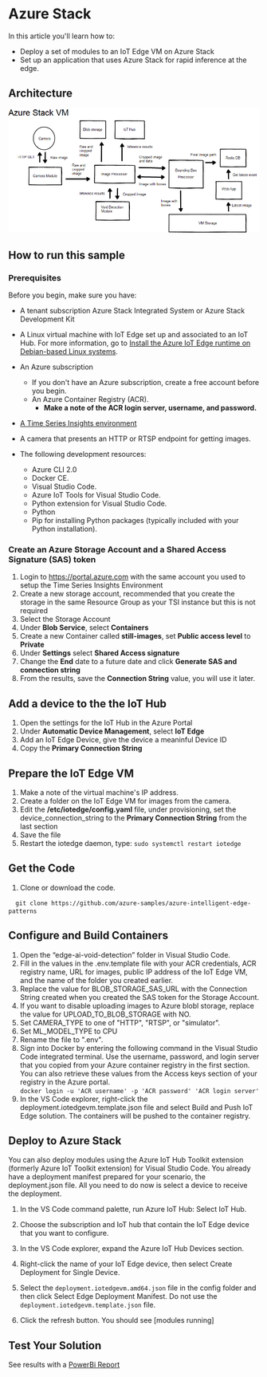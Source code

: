 # Azure Stack

In this article you'll learn how to:
  - Deploy a set of modules to an IoT Edge VM on Azure Stack
  - Set up an application that uses Azure Stack for rapid inference at
    the edge.

## Architecture

![](edgeai-media/media/azurestack.png)

## How to run this sample
### Prerequisites
Before you begin, make sure you have:
  - A tenant subscription Azure Stack Integrated System or Azure Stack Development Kit
  - A Linux virtual machine with IoT Edge set up and associated to an IoT Hub. For more information, go to [Install the Azure IoT Edge runtime on Debian-based Linux systems](https://docs.microsoft.com/en-us/azure/iot-edge/how-to-install-iot-edge-linux).

  - An Azure subscription
      - If you don't have an Azure subscription, create a free account
        before you begin.
      - An Azure Container Registry (ACR).
          - **Make a note of the ACR login server, username, and
            password.**
  - [A Time Series Insights environment](https://docs.microsoft.com/en-us/azure/time-series-insights/time-series-insights-get-started)
  - A camera that presents an HTTP or RTSP endpoint for getting images.
  - The following development resources:
      - Azure CLI 2.0    
      - Docker CE.    
      - Visual Studio Code.    
      - Azure IoT Tools for Visual Studio Code.    
      - Python extension for Visual Studio Code.    
      - Python    
      - Pip for installing Python packages (typically included with your
        Python installation).

### Create an Azure Storage Account and a Shared Access Signature (SAS) token

1. Login to https://portal.azure.com with the same account you used to setup the Time Series Insights Environment
1. Create a new storage account, recommended that you create the storage in the same Resource Group as your TSI instance but this is not required
1. Select the Storage Account
1. Under **Blob Service**, select **Containers**
1. Create a new Container called **still-images**, set **Public access level** to **Private**
1. Under **Settings** select **Shared Access signature**
1. Change the **End** date to a future date and click **Generate SAS and connection string**
1. From the results, save the **Connection String** value, you will use it later.


## Add a device to the the IoT Hub
1.  Open the settings for the IoT Hub in the Azure Portal
1.  Under **Automatic Device Management**, select **IoT Edge**
1.  Add an IoT Edge Device, give the device a meaninful Device ID
1.  Copy the **Primary Connection String**


## Prepare the IoT Edge VM

1.  Make a note of the virtual machine's IP address.
1.  Create a folder on the IoT Edge VM for images from the camera.
1.  Edit the **/etc/iotedge/config.yaml** file, under provisioning, set the device_connection_string to the **Primary Connection String** from the last section
1.  Save the file
1.  Restart the iotedge daemon, type:  `sudo systemctl restart iotedge`


## Get the Code

1.  Clone or download the code.
```
  git clone https://github.com/azure-samples/azure-intelligent-edge-patterns
```
## Configure and Build Containers
1.  Open the “edge-ai-void-detection” folder in Visual Studio Code.
1.  Fill in the values in the .env.template file with your ACR credentials, 
	ACR registry name, URL
    for images, public IP address of the IoT Edge VM,
    and the name of the folder you created earlier.<br/>
1.  Replace the value for BLOB_STORAGE_SAS_URL with the Connection String created when you created the SAS token for the Storage Account.
1.  If you want to disable uploading images to Azure blobl storage, replace the value for
    UPLOAD_TO_BLOB_STORAGE with NO.
1.  Set CAMERA_TYPE to one of "HTTP", "RTSP", or "simulator".
1.  Set ML_MODEL_TYPE to CPU
1.  Rename the file to ".env".
1.  Sign into Docker by entering the following command in the Visual Studio Code integrated 
    terminal. Use the username, password, and login
    server that you copied from your Azure container registry in the
    first section. You can also retrieve these values from the Access
    keys section of your registry in the Azure portal.    
`docker login -u 'ACR username' -p 'ACR password' 'ACR login
        server'`
1.  In the VS Code explorer, right-click the deployment.iotedgevm.template.json
    file and select Build and Push IoT Edge solution.  The containers will be
    pushed to the container registry.

## Deploy to Azure Stack

You can also deploy modules using the Azure IoT Hub Toolkit extension
(formerly Azure IoT Toolkit extension) for Visual Studio Code. You
already have a deployment manifest prepared for your scenario, the
deployment.json file. All you need to do now is select a device to
receive the deployment.

1.  In the VS Code command palette, run Azure IoT Hub: Select IoT Hub.

1.  Choose the subscription and IoT hub that contain the IoT Edge device
    that you want to configure.

1.  In the VS Code explorer, expand the Azure IoT Hub Devices section.

1.  Right-click the name of your IoT Edge device, then select Create
    Deployment for Single Device.

1.  Select the `deployment.iotedgevm.amd64.json` file in the config folder and then click
    Select Edge Deployment Manifest. Do not use the
    `deployment.iotedgevm.template.json` file.

1.  Click the refresh button. You should see \[modules running\]

## Test Your Solution

See results with a [PowerBi Report](../PowerBi/PowerBi.md)